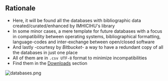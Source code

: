 ## Rationale

* Here, it will be found all the databases with bibliographic data created/curated/enhanced by IMHICIHU's library
* In some minor cases, a mere template for future databases with a focus in compatibility between operating systems, bibliographical formatting, language-codes and inter-exchange between open/closed software
* And lastly -courtesy by _Bitbucket_- a way to have a redundant copy of all the databases in just one place
* All of them are in `.csv UTF-8` format to minimize incompatibilities
* Find them in the [Downloads](https://bitbucket.org/imhicihu/databases-repositories/downloads/) section

![databases.png](https://bitbucket.org/repo/Gg8Xdg7/images/2414137432-databases.png)


